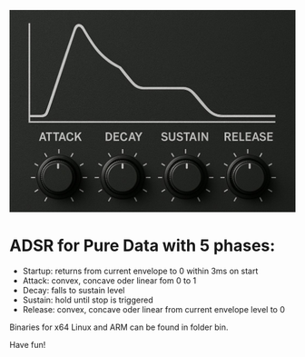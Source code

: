 ![](logo.jpg)

# ADSR for Pure Data with 5 phases:

* Startup: returns from current envelope to 0 within 3ms on start
* Attack: convex, concave oder linear fom 0 to 1
* Decay: falls to sustain level
* Sustain: hold until stop is triggered
* Release: convex, concave oder linear from current envelope level to 0

Binaries for x64 Linux and ARM can be found in folder bin.

Have fun!